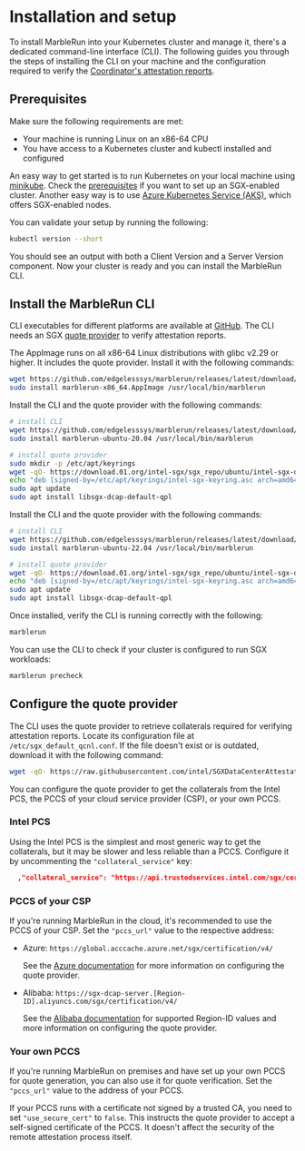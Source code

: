 # Installation and setup

To install MarbleRun into your Kubernetes cluster and manage it, there's a dedicated command-line interface (CLI).
The following guides you through the steps of installing the CLI on your machine and the configuration required to verify the [Coordinator's attestation reports](../workflows/verification.md).

## Prerequisites

Make sure the following requirements are met:

* Your machine is running Linux on an x86-64 CPU
* You have access to a Kubernetes cluster and kubectl installed and configured

An easy way to get started is to run Kubernetes on your local machine using [minikube](https://minikube.sigs.k8s.io/docs/start/).
Check the [prerequisites](../deployment/kubernetes.md#prerequisites) if you want to set up an SGX-enabled cluster.
Another easy way is to use [Azure Kubernetes Service (AKS)](https://docs.microsoft.com/en-us/azure/aks/kubernetes-walkthrough-portal), which offers SGX-enabled nodes.

You can validate your setup by running the following:

```bash
kubectl version --short
```

You should see an output with both a Client Version and a Server Version component.
Now your cluster is ready and you can install the MarbleRun CLI.

## Install the MarbleRun CLI

CLI executables for different platforms are available at [GitHub](https://github.com/edgelesssys/marblerun/releases).
The CLI needs an SGX [quote provider](https://download.01.org/intel-sgx/latest/dcap-latest/linux/docs/DCAP_ECDSA_Orientation.pdf) to verify attestation reports.

<tabs groupId="platform">
<tabItem value="appimage" label="AppImage">

The AppImage runs on all x86-64 Linux distributions with glibc v2.29 or higher.
It includes the quote provider.
Install it with the following commands:

```bash
wget https://github.com/edgelesssys/marblerun/releases/latest/download/marblerun-x86_64.AppImage
sudo install marblerun-x86_64.AppImage /usr/local/bin/marblerun
```

</tabItem>
<tabItem value="ub2004" label="Ubuntu 20.04">

Install the CLI and the quote provider with the following commands:

```bash
# install CLI
wget https://github.com/edgelesssys/marblerun/releases/latest/download/marblerun-ubuntu-20.04
sudo install marblerun-ubuntu-20.04 /usr/local/bin/marblerun

# install quote provider
sudo mkdir -p /etc/apt/keyrings
wget -qO- https://download.01.org/intel-sgx/sgx_repo/ubuntu/intel-sgx-deb.key | sudo tee /etc/apt/keyrings/intel-sgx-keyring.asc > /dev/null
echo "deb [signed-by=/etc/apt/keyrings/intel-sgx-keyring.asc arch=amd64] https://download.01.org/intel-sgx/sgx_repo/ubuntu focal main" | sudo tee /etc/apt/sources.list.d/intel-sgx.list
sudo apt update
sudo apt install libsgx-dcap-default-qpl
```

</tabItem>
<tabItem value="ub2204" label="Ubuntu 22.04">

Install the CLI and the quote provider with the following commands:

```bash
# install CLI
wget https://github.com/edgelesssys/marblerun/releases/latest/download/marblerun-ubuntu-22.04
sudo install marblerun-ubuntu-22.04 /usr/local/bin/marblerun

# install quote provider
wget -qO- https://download.01.org/intel-sgx/sgx_repo/ubuntu/intel-sgx-deb.key | sudo tee /etc/apt/keyrings/intel-sgx-keyring.asc > /dev/null
echo "deb [signed-by=/etc/apt/keyrings/intel-sgx-keyring.asc arch=amd64] https://download.01.org/intel-sgx/sgx_repo/ubuntu jammy main" | sudo tee /etc/apt/sources.list.d/intel-sgx.list
sudo apt update
sudo apt install libsgx-dcap-default-qpl
```

</tabItem>
</tabs>

Once installed, verify the CLI is running correctly with the following:

```bash
marblerun
```

You can use the CLI to check if your cluster is configured to run SGX workloads:

```bash
marblerun precheck
```

## Configure the quote provider

The CLI uses the quote provider to retrieve collaterals required for verifying attestation reports.
Locate its configuration file at `/etc/sgx_default_qcnl.conf`.
If the file doesn't exist or is outdated, download it with the following command:

```bash
wget -qO- https://raw.githubusercontent.com/intel/SGXDataCenterAttestationPrimitives/master/QuoteGeneration/qpl/sgx_default_qcnl.conf | sudo tee /etc/sgx_default_qcnl.conf > /dev/null
```

You can configure the quote provider to get the collaterals from the Intel PCS, the PCCS of your cloud service provider (CSP), or your own PCCS.

### Intel PCS

Using the Intel PCS is the simplest and most generic way to get the collaterals, but it may be slower and less reliable than a PCCS.
Configure it by uncommenting the `"collateral_service"` key:

```json
  ,"collateral_service": "https://api.trustedservices.intel.com/sgx/certification/v4/"
```

### PCCS of your CSP

If you're running MarbleRun in the cloud, it's recommended to use the PCCS of your CSP.
Set the `"pccs_url"` value to the respective address:

* Azure: `https://global.acccache.azure.net/sgx/certification/v4/`

  See the [Azure documentation](https://learn.microsoft.com/en-us/azure/security/fundamentals/trusted-hardware-identity-management#how-do-i-use-intel-qpl-with-trusted-hardware-identity-management) for more information on configuring the quote provider.

* Alibaba: `https://sgx-dcap-server.[Region-ID].aliyuncs.com/sgx/certification/v4/`

  See the [Alibaba documentation](https://www.alibabacloud.com/help/en/ecs/user-guide/build-an-sgx-encrypted-computing-environment) for supported Region-ID values and more information on configuring the quote provider.

### Your own PCCS

If you're running MarbleRun on premises and have set up your own PCCS for quote generation, you can also use it for quote verification.
Set the `"pccs_url"` value to the address of your PCCS.

If your PCCS runs with a certificate not signed by a trusted CA, you need to set `"use_secure_cert"` to `false`.
This instructs the quote provider to accept a self-signed certificate of the PCCS.
It doesn't affect the security of the remote attestation process itself.

